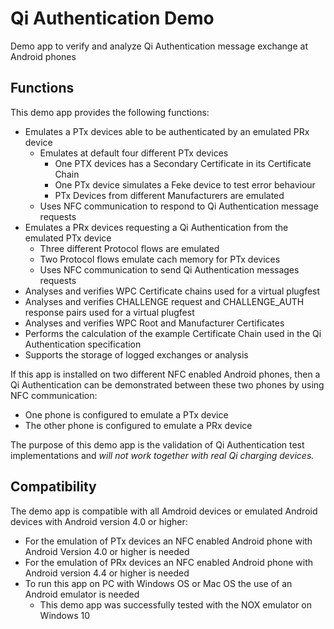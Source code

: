 # Qi Authentication Demo

Demo app to verify and analyze Qi Authentication message exchange at Android phones

## Functions

This demo app provides the following functions:
- Emulates a PTx devices able to be authenticated by an emulated PRx device
  - Emulates at default four different PTx devices
    - One PTX devices has a Secondary Certificate in its Certificate Chain
    - One PTx device simulates a Feke device to test error behaviour
    - PTx Devices from different Manufacturers are emulated
  - Uses NFC communication to respond to Qi Authentication message requests
- Emulates a PRx devices requesting a Qi Authentication from the emulated PTx device
  - Three different Protocol flows are emulated
  - Two Protocol flows emulate cach memory for PTx devices
  - Uses NFC communication to send Qi Authentication messages requests
- Analyses and verifies WPC Certificate chains used for a virtual plugfest
- Analyses and verifies CHALLENGE request and CHALLENGE_AUTH response pairs used for a virtual plugfest
- Analyses and verifies WPC Root and Manufacturer Certificates
- Performs the calculation of the example Certificate Chain used in the Qi Authentication specification
- Supports the storage of logged exchanges or analysis

If this app is installed on two different NFC enabled Android phones, then a Qi Authentication can be demonstrated between these two phones by using NFC communication: 
- One phone is configured to emulate a PTx device
- The other phone is configured to emulate a PRx device

The purpose of this demo app is the validation of Qi Authentication test implementations and *will not work together with real Qi charging devices.*

## Compatibility

The demo app is compatible with all Amdroid devices or emulated Android devices with Android version 4.0 or higher:
- For the emulation of PTx devices an NFC enabled Android phone with Android Version 4.0 or higher is needed
- For the emulation of PRx devices an NFC enabled Android phone with Android version 4.4 or higher is needed
- To run this app on PC with Windows OS or Mac OS the use of an Android emulator is needed
  - This demo app was successfully tested with the NOX emulator on Windows 10
